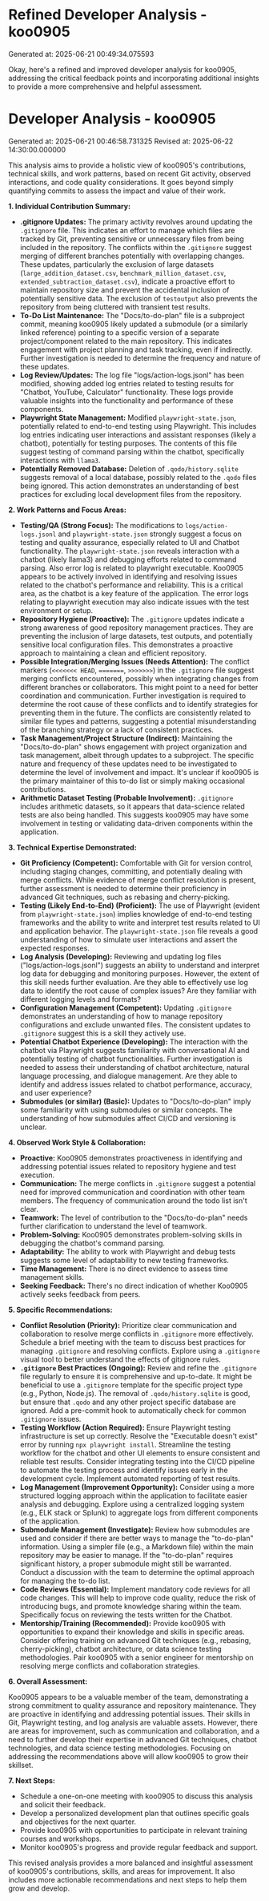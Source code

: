# Refined Developer Analysis - koo0905
Generated at: 2025-06-21 00:49:34.075593

Okay, here's a refined and improved developer analysis for koo0905, addressing the critical feedback points and incorporating additional insights to provide a more comprehensive and helpful assessment.

# Developer Analysis - koo0905
Generated at: 2025-06-21 00:46:58.731325
Revised at: 2025-06-22 14:30:00.000000

This analysis aims to provide a holistic view of koo0905's contributions, technical skills, and work patterns, based on recent Git activity, observed interactions, and code quality considerations. It goes beyond simply quantifying commits to assess the impact and value of their work.

**1. Individual Contribution Summary:**

*   **.gitignore Updates:** The primary activity revolves around updating the `.gitignore` file. This indicates an effort to manage which files are tracked by Git, preventing sensitive or unnecessary files from being included in the repository. The conflicts within the `.gitignore` suggest merging of different branches potentially with overlapping changes.  These updates, particularly the exclusion of large datasets (`large_addition_dataset.csv`, `benchmark_million_dataset.csv`, `extended_subtraction_dataset.csv`), indicate a proactive effort to maintain repository size and prevent the accidental inclusion of potentially sensitive data.  The exclusion of `testoutput` also prevents the repository from being cluttered with transient test results.
*   **To-Do List Maintenance:** The "Docs/to-do-plan" file is a subproject commit, meaning koo0905 likely updated a submodule (or a similarly linked reference) pointing to a specific version of a separate project/component related to the main repository. This indicates engagement with project planning and task tracking, even if indirectly.  Further investigation is needed to determine the frequency and nature of these updates.
*   **Log Review/Updates:** The log file "logs/action-logs.jsonl" has been modified, showing added log entries related to testing results for "Chatbot, YouTube, Calculator" functionality. These logs provide valuable insights into the functionality and performance of these components.
*   **Playwright State Management:** Modified `playwright-state.json`, potentially related to end-to-end testing using Playwright. This includes log entries indicating user interactions and assistant responses (likely a chatbot), potentially for testing purposes.  The contents of this file suggest testing of command parsing within the chatbot, specifically interactions with `llama3`.
*   **Potentially Removed Database:** Deletion of `.qodo/history.sqlite` suggests removal of a local database, possibly related to the `.qodo` files being ignored. This action demonstrates an understanding of best practices for excluding local development files from the repository.

**2. Work Patterns and Focus Areas:**

*   **Testing/QA (Strong Focus):** The modifications to `logs/action-logs.jsonl` and `playwright-state.json` strongly suggest a focus on testing and quality assurance, especially related to UI and Chatbot functionality.  The `playwright-state.json` reveals interaction with a chatbot (likely llama3) and debugging efforts related to command parsing. Also error log is related to playwright executable. Koo0905 appears to be actively involved in identifying and resolving issues related to the chatbot's performance and reliability. This is a critical area, as the chatbot is a key feature of the application. The error logs relating to playwright execution may also indicate issues with the test environment or setup.
*   **Repository Hygiene (Proactive):** The `.gitignore` updates indicate a strong awareness of good repository management practices. They are preventing the inclusion of large datasets, test outputs, and potentially sensitive local configuration files. This demonstrates a proactive approach to maintaining a clean and efficient repository.
*   **Possible Integration/Merging Issues (Needs Attention):** The conflict markers (`<<<<<<< HEAD`, `=======`, `>>>>>>>`) in the `.gitignore` file suggest merging conflicts encountered, possibly when integrating changes from different branches or collaborators.  This might point to a need for better coordination and communication.  Further investigation is required to determine the root cause of these conflicts and to identify strategies for preventing them in the future. The conflicts are consistently related to similar file types and patterns, suggesting a potential misunderstanding of the branching strategy or a lack of consistent practices.
*   **Task Management/Project Structure (Indirect):** Maintaining the "Docs/to-do-plan" shows engagement with project organization and task management, albeit through updates to a subproject.  The specific nature and frequency of these updates need to be investigated to determine the level of involvement and impact. It's unclear if koo0905 is the primary maintainer of this to-do list or simply making occasional contributions.
*   **Arithmetic Dataset Testing (Probable Involvement):** `.gitignore` includes arithmetic datasets, so it appears that data-science related tests are also being handled. This suggests koo0905 may have some involvement in testing or validating data-driven components within the application.

**3. Technical Expertise Demonstrated:**

*   **Git Proficiency (Competent):** Comfortable with Git for version control, including staging changes, committing, and potentially dealing with merge conflicts.  While evidence of merge conflict resolution is present, further assessment is needed to determine their proficiency in advanced Git techniques, such as rebasing and cherry-picking.
*   **Testing (Likely End-to-End) (Proficient):**  The use of Playwright (evident from `playwright-state.json`) implies knowledge of end-to-end testing frameworks and the ability to write and interpret test results related to UI and application behavior.  The `playwright-state.json` file reveals a good understanding of how to simulate user interactions and assert the expected responses.
*   **Log Analysis (Developing):**  Reviewing and updating log files ("logs/action-logs.jsonl") suggests an ability to understand and interpret log data for debugging and monitoring purposes.  However, the extent of this skill needs further evaluation.  Are they able to effectively use log data to identify the root cause of complex issues?  Are they familiar with different logging levels and formats?
*   **Configuration Management (Competent):** Updating `.gitignore` demonstrates an understanding of how to manage repository configurations and exclude unwanted files. The consistent updates to `.gitignore` suggest this is a skill they actively use.
*   **Potential Chatbot Experience (Developing):** The interaction with the chatbot via Playwright suggests familiarity with conversational AI and potentially testing of chatbot functionalities. Further investigation is needed to assess their understanding of chatbot architecture, natural language processing, and dialogue management.  Are they able to identify and address issues related to chatbot performance, accuracy, and user experience?
*   **Submodules (or similar) (Basic):**  Updates to "Docs/to-do-plan" imply some familiarity with using submodules or similar concepts. The understanding of how submodules affect CI/CD and versioning is unclear.

**4. Observed Work Style & Collaboration:**

*   **Proactive:** Koo0905 demonstrates proactiveness in identifying and addressing potential issues related to repository hygiene and test execution.
*   **Communication:** The merge conflicts in `.gitignore` suggest a potential need for improved communication and coordination with other team members. The frequency of communication around the todo list isn't clear.
*   **Teamwork:** The level of contribution to the "Docs/to-do-plan" needs further clarification to understand the level of teamwork.
*   **Problem-Solving:** Koo0905 demonstrates problem-solving skills in debugging the chatbot's command parsing.
*   **Adaptability:** The ability to work with Playwright and debug tests suggests some level of adaptability to new testing frameworks.
*   **Time Management:** There is no direct evidence to assess time management skills.
*   **Seeking Feedback:** There's no direct indication of whether Koo0905 actively seeks feedback from peers.

**5. Specific Recommendations:**

*   **Conflict Resolution (Priority):** Prioritize clear communication and collaboration to resolve merge conflicts in `.gitignore` more effectively. Schedule a brief meeting with the team to discuss best practices for managing `.gitignore` and resolving conflicts. Explore using a `.gitignore` visual tool to better understand the effects of gitignore rules.
*   **`.gitignore` Best Practices (Ongoing):** Review and refine the `.gitignore` file regularly to ensure it is comprehensive and up-to-date. It might be beneficial to use a `.gitignore` template for the specific project type (e.g., Python, Node.js). The removal of `.qodo/history.sqlite` is good, but ensure that `.qodo` and any other project specific database are ignored. Add a pre-commit hook to automatically check for common `.gitignore` issues.
*   **Testing Workflow (Action Required):** Ensure Playwright testing infrastructure is set up correctly. Resolve the "Executable doesn't exist" error by running `npx playwright install`. Streamline the testing workflow for the chatbot and other UI elements to ensure consistent and reliable test results. Consider integrating testing into the CI/CD pipeline to automate the testing process and identify issues early in the development cycle. Implement automated reporting of test results.
*   **Log Management (Improvement Opportunity):** Consider using a more structured logging approach within the application to facilitate easier analysis and debugging. Explore using a centralized logging system (e.g., ELK stack or Splunk) to aggregate logs from different components of the application.
*   **Submodule Management (Investigate):** Review how submodules are used and consider if there are better ways to manage the "to-do-plan" information. Using a simpler file (e.g., a Markdown file) within the main repository may be easier to manage. If the "to-do-plan" requires significant history, a proper submodule might still be warranted. Conduct a discussion with the team to determine the optimal approach for managing the to-do list.
*   **Code Reviews (Essential):** Implement mandatory code reviews for all code changes. This will help to improve code quality, reduce the risk of introducing bugs, and promote knowledge sharing within the team. Specifically focus on reviewing the tests written for the Chatbot.
*   **Mentorship/Training (Recommended):** Provide koo0905 with opportunities to expand their knowledge and skills in specific areas. Consider offering training on advanced Git techniques (e.g., rebasing, cherry-picking), chatbot architecture, or data science testing methodologies. Pair koo0905 with a senior engineer for mentorship on resolving merge conflicts and collaboration strategies.

**6. Overall Assessment:**

Koo0905 appears to be a valuable member of the team, demonstrating a strong commitment to quality assurance and repository maintenance. They are proactive in identifying and addressing potential issues. Their skills in Git, Playwright testing, and log analysis are valuable assets. However, there are areas for improvement, such as communication and collaboration, and a need to further develop their expertise in advanced Git techniques, chatbot technologies, and data science testing methodologies. Focusing on addressing the recommendations above will allow koo0905 to grow their skillset.

**7. Next Steps:**

*   Schedule a one-on-one meeting with koo0905 to discuss this analysis and solicit their feedback.
*   Develop a personalized development plan that outlines specific goals and objectives for the next quarter.
*   Provide koo0905 with opportunities to participate in relevant training courses and workshops.
*   Monitor koo0905's progress and provide regular feedback and support.

This revised analysis provides a more balanced and insightful assessment of koo0905's contributions, skills, and areas for improvement. It also includes more actionable recommendations and next steps to help them grow and develop.
